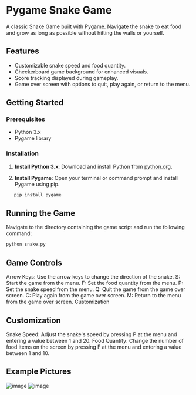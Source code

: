 # Pygame Snake Game

A classic Snake Game built with Pygame. Navigate the snake to eat food and grow as long as possible without hitting the walls or yourself.

## Features

- Customizable snake speed and food quantity.
- Checkerboard game background for enhanced visuals.
- Score tracking displayed during gameplay.
- Game over screen with options to quit, play again, or return to the menu.

## Getting Started

### Prerequisites

- Python 3.x
- Pygame library

### Installation

1. **Install Python 3.x**: Download and install Python from [python.org](https://www.python.org/).

2. **Install Pygame**: Open your terminal or command prompt and install Pygame using pip.

```bash
   pip install pygame
```

## Running the Game

Navigate to the directory containing the game script and run the following command:

```python
python snake.py
```

## Game Controls
Arrow Keys: Use the arrow keys to change the direction of the snake.
S: Start the game from the menu.
F: Set the food quantity from the menu.
P: Set the snake speed from the menu.
Q: Quit the game from the game over screen.
C: Play again from the game over screen.
M: Return to the menu from the game over screen.
Customization

## Customization
Snake Speed: Adjust the snake's speed by pressing P at the menu and entering a value between 1 and 20.
Food Quantity: Change the number of food items on the screen by pressing F at the menu and entering a value between 1 and 10.

## Example Pictures

![image](https://github.com/AK-Khan02/Misc/assets/83300832/45967a08-cb81-48b6-8108-918b8e964bc1)
![image](https://github.com/AK-Khan02/Misc/assets/83300832/3ce76ec7-2cec-430a-a8d6-ec129c7bdc90)


